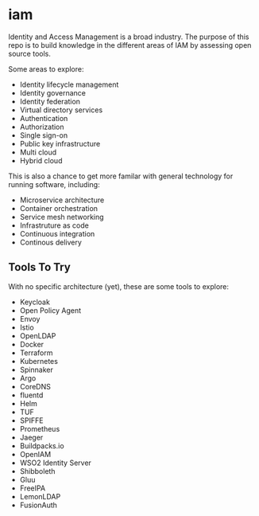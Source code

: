 # iam
Identity and Access Management is a broad industry. The purpose of this repo is to build knowledge in the different areas of IAM by assessing open source tools.

Some areas to explore:
* Identity lifecycle management
* Identity governance
* Identity federation
* Virtual directory services
* Authentication
* Authorization
* Single sign-on
* Public key infrastructure
* Multi cloud
* Hybrid cloud

This is also a chance to get more familar with general technology for running software, including:
* Microservice architecture
* Container orchestration
* Service mesh networking
* Infrastruture as code
* Continuous integration
* Continous delivery

## Tools To Try
With no specific architecture (yet), these are some tools to explore:
* Keycloak
* Open Policy Agent
* Envoy
* Istio
* OpenLDAP
* Docker
* Terraform
* Kubernetes
* Spinnaker
* Argo
* CoreDNS
* fluentd
* Helm
* TUF
* SPIFFE
* Prometheus
* Jaeger
* Buildpacks.io
* OpenIAM
* WSO2 Identity Server
* Shibboleth
* Gluu
* FreeIPA
* LemonLDAP
* FusionAuth
